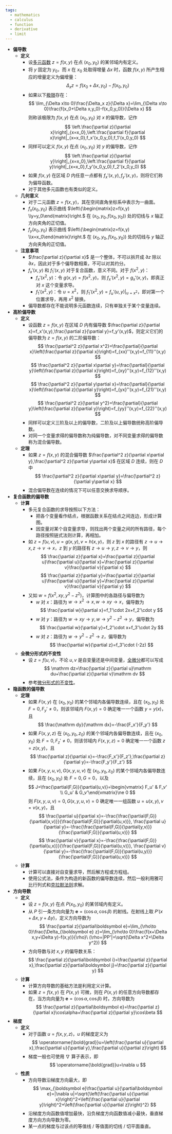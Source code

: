```yaml
---
tags:
  - mathematics
  - calculus
  - function
  - derivative
  - limit
---
```

- **偏导数**
	- **定义**
		- 设[多元函数](/pages/mathematics/calculus/multivariate-function.md) $z=f(x,y)$ 在点 $(x_0,y_0)$ 的某邻域内有定义。
		- 将 $y$ 固定为 $y_0$，而 $x$ 在 $x_0$ 处取得增量 $\Delta x$ 时，函数 $f(x,y)$ 所产生相应的增量定义为偏增量：
		  $$
		  \Delta_x z=f(x_0+\Delta x,y_0)-f(x_0,y_0)
		  $$
		- 如果以下[极限](/pages/mathematics/calculus/limit.md)存在：
		  $$
		  \lim_{\Delta x\to 0}\frac{\Delta_x z}{\Delta x}=\lim_{\Delta x\to 0}\frac{f(x_0+\Delta x,y_0)-f(x_0,y_0)}{\Delta x}
		  $$
		  则称该极限为 $f(x,y)$ 在点 $(x_0,y_0)$ 对 $x$ 的偏导数，记作
		  $$
		  \left.\frac{\partial z}{\partial x}\right|_{x=x_0},\left.\frac{\partial f}{\partial x}\right|_{x=x_0},f_x'(x_0,y_0),f_1'(x_0,y_0)
		  $$
		- 同样可以定义 $f(x,y)$ 在点 $(x_0,y_0)$ 对 $y$ 的偏导数，记作
		  $$
		  \left.\frac{\partial z}{\partial y}\right|_{x=x_0},\left.\frac{\partial f}{\partial y}\right|_{x=x_0},f_y'(x_0,y_0),f_2'(x_0,y_0)
		  $$
		- 如果 $f(x,y)$ 在区域 $D$ 内任意一点都有 $f_x'(x,y),f_y'(x,y)$，则将它们称为偏导函数。
		- 对于其他多元函数也有类似的定义。
	- **几何意义**
		- 对于二元函数 $z=f(x,y)$，其在空间直角坐标系中表示为一曲面。
		- $f_x(x_0,y_0)$ 表示曲线 $\left\{\begin{matrix}z=f(x,y) \\y=y_0\end{matrix}\right.$ 在 $\left(x_0,y_0,f(x_0,y_0)\right)$ 处的切线与 $x$ 轴正方向夹角的正切值。
		- $f_y(x_0,y_0)$ 表示曲线 $\left\{\begin{matrix}z=f(x,y) \\x=x_0\end{matrix}\right.$ 在 $\left(x_0,y_0,f(x_0,y_0)\right)$ 处的切线与 $y$ 轴正方向夹角的正切值。
	- **注意事项**
		- $\frac{\partial z}{\partial x}$ 是一个整体，不可以拆开成 $\partial z$ 除以 $\partial x$，因此对于多个偏导数相乘，不可以对其约分。
		- $f_x'(x,y)$ 和 $f_1'(x,y)$ 对于复合函数，意义不同。对于 $f(x^2,y)$：
			- $f_x'(x^2,y)$：令 $g(x,y)=f(x^2,y)$，则 $f_x'(x^2,y)=g_x'(x,y)$，即真正对 $x$ 这个变量求导。
			- $f_1'(x^2,y)$：令 $u=x^2$，则 $f_1'(x^2,y)=\left.f_u'(u,y)\right|_{u=x^2}$，即对第一个位置求导，再用 $x^2$ 替换。
		- 偏导数都存在不能说明多元函数连续，只有单独关于某个变量连续。
- **高阶偏导数**
	- **定义**
		- 设函数 $z=f(x,y)$ 在区域 $D$ 内有偏导数 $\frac{\partial z}{\partial x}=f_x'(x,y),\frac{\partial z}{\partial y}=f_y'(x,y)$，则定义它们的偏导数为 $z=f(x,y)$ 的二阶偏导数：
		  $$
		  \frac{\partial^2 z}{\partial x^2}=\frac{\partial}{\partial x}\left(\frac{\partial z}{\partial x}\right)=f_{xx}''(x,y)=f_{11}''(x,y)
		  $$
		  $$
		  \frac{\partial^2 z}{\partial x\partial y}=\frac{\partial}{\partial y}\left(\frac{\partial z}{\partial x}\right)=f_{xy}''(x,y)=f_{12}''(x,y)
		  $$
		  $$
		  \frac{\partial^2 z}{\partial y\partial x}=\frac{\partial}{\partial x}\left(\frac{\partial z}{\partial y}\right)=f_{yx}''(x,y)=f_{21}''(x,y)
		  $$
		  $$
		  \frac{\partial^2 z}{\partial y^2}=\frac{\partial}{\partial y}\left(\frac{\partial z}{\partial y}\right)=f_{yy}''(x,y)=f_{22}''(x,y)
		  $$
		- 同样可以定义三阶及以上的偏导数，二阶及以上偏导数统称高阶偏导数。
		- 对同一个变量求得的偏导数称为纯偏导数，对不同变量求得的偏导数称为混合偏导数。
	- **定理**
		- 如果 $z=f(x,y)$ 的混合偏导数 $\frac{\partial^2 z}{\partial x\partial y},\frac{\partial^2 z}{\partial y\partial x}$ 在区域 $D$ 连续，则在 $D$ 中
		  $$
		  \frac{\partial^2 z}{\partial x\partial y}=\frac{\partial^2 z}{\partial y\partial x}
		  $$
		- 混合偏导数在连续的情况下可以任意交换求导顺序。
- **复合函数的偏导数**
	- **计算**
		- 多元复合函数的求导按照以下方法：
			- 把各个变量看作结点，根据函数关系在结点之间连边，形成计算图。
			- 因变量对某个自变量求导，则找出两个变量之间的所有路径，每个路径按照链式法则计算，再相加。
		- 如 $z=f(u,v),u=g(x,y),v=h(x,y)$，则 $z$ 到 $x$ 的路径有 $z\to u\to x,z\to v\to x$，$z$ 到 $y$ 的路径有 $z\to u\to y,z\to v\to y$，则
		  $$
		  \frac{\partial z}{\partial x}=\frac{\partial z}{\partial u}\frac{\partial u}{\partial x}+\frac{\partial z}{\partial v}\frac{\partial v}{\partial x}
		  $$
		  $$
		  \frac{\partial z}{\partial y}=\frac{\partial z}{\partial u}\frac{\partial u}{\partial y}+\frac{\partial z}{\partial v}\frac{\partial v}{\partial y}
		  $$
		- 又如 $w=f(x^2,xy,y^2-z^2)$，计算图中的各路径与偏导数为
			- $w$ 对 $x$：路径为 $w\to x^2\to x,w\to xy\to x$，偏导数为
			  $$
			  \frac{\partial w}{\partial x}=f_1'\cdot 2x+f_2'\cdot y
			  $$
			- $w$ 对 $y$：路径为 $w\to xy\to y,w\to y^2-z^2\to y$，偏导数为
			  $$
			  \frac{\partial w}{\partial y}=f_2'\cdot x+f_3'\cdot 2y
			  $$
			- $w$ 对 $z$：路径为 $w\to y^2-z^2\to z$，偏导数为
			  $$
			  \frac{\partial w}{\partial z}=f_3'\cdot (-2z)
			  $$
	- **全微分形式的不变性**
		- 设 $z=f(u,v)$，不论 $u,v$ 是自变量还是中间变量，[全微分](/pages/mathematics/calculus/total-differential.md)都可以写成
		  $$
		  \mathrm dz=\frac{\partial z}{\partial u}\mathrm du+\frac{\partial z}{\partial v}\mathrm dv
		  $$
		- 参考[微分形式的不变性](微分#^3ievi2)。
- **隐函数的偏导数**
	- **定理**
		- 如果 $F(x,y)$ 在 $(x_0,y_0)$ 的某个邻域内各偏导数连续，且在 $(x_0,y_0)$ 处 $F=0,F_y'\ne 0$，则该邻域内 $F(x,y)=0$ 确定唯一一个函数 $y=y(x)$，且
		  $$
		  \frac{\mathrm dy}{\mathrm dx}=-\frac{F_x'}{F_y'}
		  $$
		- 如果 $F(x,y,z)$ 在 $(x_0,y_0,z_0)$ 的某个邻域内各偏导数连续，且在 $(x_0,y_0)$ 处 $F=0,F_z'\ne 0$，则该邻域内 $F(x,y,z)=0$ 确定唯一一个函数 $z=z(x,y)$，且
		  $$
		  \frac{\partial z}{\partial x}=-\frac{F_x'}{F_z'},\frac{\partial z}{\partial y}=-\frac{F_y'}{F_z'}
		  $$
		- 如果 $F(x,y,u,v),G(x,y,u,v)$ 在 $(x_0,y_0,z_0)$ 的某个邻域内各偏导数连续，且在 $(x_0,y_0)$ 处 $F=0,G=0$，以及
		  $$
		  J=\frac{\partial(F,G)}{\partial(u,v)}=\begin{vmatrix} F_u' & F_v' \\ G_u' & G_v'\end{vmatrix}\ne 0
		  $$
		  则 $F(x,y,u,v)=0,G(x,y,u,v)=0$ 确定唯一一组函数 $u=u(x,y),v=v(x,y)$，且
		  $$
		  \frac{\partial u}{\partial x}=-\frac{\frac{\partial(F,G)}{\partial(x,v)}}{\frac{\partial(F,G)}{\partial(u,v)}},
		  \frac{\partial u}{\partial y}=-\frac{\frac{\partial(F,G)}{\partial(y,v)}}{\frac{\partial(F,G)}{\partial(u,v)}}
		  $$
		  $$
		  \frac{\partial v}{\partial x}=-\frac{\frac{\partial(F,G)}{\partial(u,x)}}{\frac{\partial(F,G)}{\partial(u,v)}},
		  \frac{\partial v}{\partial y}=-\frac{\frac{\partial(F,G)}{\partial(u,y)}}{\frac{\partial(F,G)}{\partial(u,v)}}
		  $$
	- **计算**
		- 计算可以直接对自变量求导，然后解方程或方程组。
		- 使用公式法，条件为构造的新函数的偏导数连续，然后一般利用雅可比行列式和[克拉默法则](行列式#^yd927p)求解。
- **方向导数**
	- **定义**
		- 设 $z=f(x,y)$ 在点 $P(x_0,y_0)$ 的某邻域内有定义。
		- 从 $P$ 引一条方向向量为 $\boldsymbol e=(\cos\alpha,\cos\beta)$ 的射线。在射线上取 $P'(x+\Delta x,y+\Delta y)$，定义方向导数为
		  $$
		  \frac{\partial z}{\partial\boldsymbol e}=\lim_{\rho\to 0}\frac{\Delta_{\boldsymbol e} z}=\lim_{\rho\to 0}\frac{f(x+\Delta x,y+\Delta y)-f(x,y)}{\rho}\ (\rho=|PP'|=\sqrt{\Delta x^2+\Delta y^2})
		  $$
		- 方向导数与对 $x,y$ 的偏导数关系：
		  $$
			\frac{\partial z}{\partial\boldsymbol i}=\frac{\partial z}{\partial x},\frac{\partial z}{\partial\boldsymbol j}=\frac{\partial z}{\partial y}
		  $$
	- **计算**
		- 计算方向导数的基础方法是利用定义计算。
		- 如果 $z=f(x,y)$ 在 $P(x,y)$ 可微，则在 $P(x,y)$ 的任意方向导数都存在，当方向向量为 $\boldsymbol e=(\cos\alpha,\cos\beta)$ 时，方向导数为
		  $$
		  \frac{\partial z}{\partial\boldsymbol e}=\frac{\partial z}{\partial x}\cos\alpha+\frac{\partial z}{\partial y}\cos\beta
		  $$
- **梯度**
	- **定义**
		- 对于函数 $u=f(x,y,z)$，$u$ 的梯度定义为
		  $$
		  \operatorname{\bold{grad}}u=\left(\frac{\partial u}{\partial x},\frac{\partial u}{\partial y},\frac{\partial u}{\partial z}\right)
		  $$
		- 梯度一般也可使用 $\nabla$ 算子表示，即
		  $$
		  \operatorname{\bold{grad}}u=\nabla u
		  $$
	- **性质**
		- 方向导数沿梯度方向最大，即
		  $$
		  \max_{\boldsymbol e}\frac{\partial u}{\partial\boldsymbol e}=|\nabla u|=\sqrt{\left(\frac{\partial u}{\partial x}\right)^2+\left(\frac{\partial u}{\partial y}\right)^2+\left(\frac{\partial u}{\partial z}\right)^2}
		  $$
		- 沿梯度方向函数值增加最快，沿负梯度方向函数值减小最快，垂直梯度方向方向导数为零。
		- 某一点的梯度与过该点的等值线 / 等值面的切线 / 切平面垂直。
